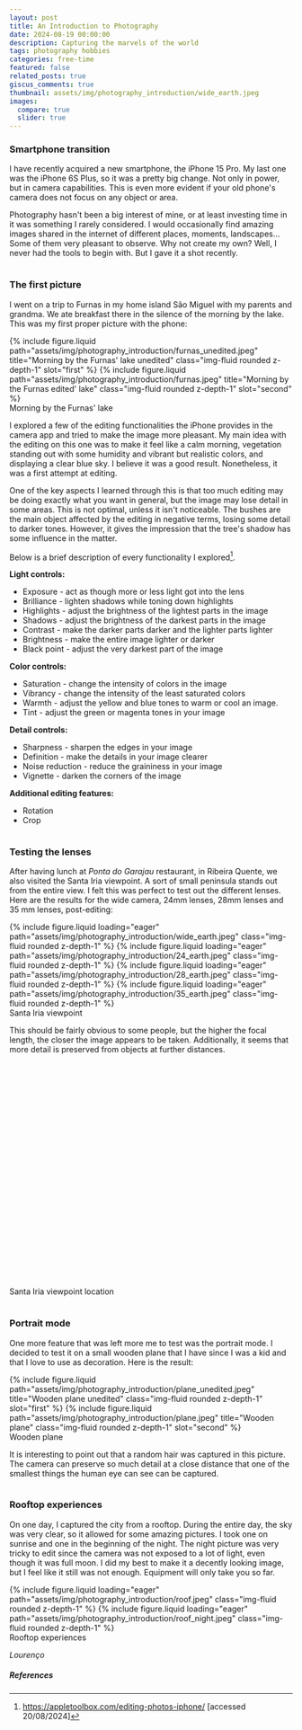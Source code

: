```yaml
---
layout: post
title: An Introduction to Photography
date: 2024-08-19 00:00:00
description: Capturing the marvels of the world
tags: photography hobbies
categories: free-time
featured: false
related_posts: true
giscus_comments: true
thumbnail: assets/img/photography_introduction/wide_earth.jpeg
images:
  compare: true
  slider: true
---
```


### Smartphone transition

<p>I have recently acquired a new smartphone, the iPhone 15 Pro. My last one was the iPhone 6S Plus, so it was a pretty big change. Not only in power, but in camera capabilities. This is even more evident if your old phone's camera does not focus on any object or area.</p>

<p>Photography hasn't been a big interest of mine, or at least investing time in it was something I rarely considered. I would occasionally find amazing images shared in the internet of different places, moments, landscapes... Some of them very pleasant to observe. Why not create my own? Well, I never had the tools to begin with. But I gave it a shot recently.</p>

<p style="margin-bottom:1cm;"></p>


### The first picture

<p>I went on a trip to Furnas in my home island São Miguel with my parents and grandma. We ate breakfast there in the silence of the morning by the lake. This was my first proper picture with the phone:</p>

<img-comparison-slider>
  {% include figure.liquid path="assets/img/photography_introduction/furnas_unedited.jpeg" title="Morning by the Furnas' lake unedited" class="img-fluid rounded z-depth-1" slot="first" %}
  {% include figure.liquid path="assets/img/photography_introduction/furnas.jpeg" title="Morning by the Furnas edited' lake" class="img-fluid rounded z-depth-1" slot="second" %}
</img-comparison-slider>
<div class="caption">
Morning by the Furnas' lake
</div>

<p>I explored a few of the editing functionalities the iPhone provides in the camera app and tried to make the image more pleasant. My main idea with the editing on this one was to make it feel like a calm morning, vegetation standing out with some humidity and vibrant but realistic colors, and displaying a clear blue sky. I believe it was a good result. Nonetheless, it was a first attempt at editing.</p>

One of the key aspects I learned through this is that too much editing may be doing exactly what you want in general, but the image may lose detail in some areas. This is not optimal, unless it isn't noticeable. The bushes are the main object affected by the editing in negative terms, losing some detail to darker tones. However, it gives the impression that the tree's shadow has some influence in the matter.

Below is a brief description of every functionality I explored[^1].

**Light controls:**
<ul>
  <li>Exposure - act as though more or less light got into the lens</li>
  <li>Brilliance - lighten shadows while toning down highlights</li>
  <li>Highlights - adjust the brightness of the lightest parts in the image</li>
  <li>Shadows - adjust the brightness of the darkest parts in the image</li>
  <li>Contrast - make the darker parts darker and the lighter parts lighter</li>
  <li>Brightness - make the entire image lighter or darker</li>
  <li>Black point - adjust the very darkest part of the image</li>
</ul>

**Color controls:**
<ul>
  <li>Saturation - change the intensity of colors in the image</li>
  <li>Vibrancy - change the intensity of the least saturated colors</li>
  <li>Warmth - adjust the yellow and blue tones to warm or cool an image.</li>
  <li>Tint - adjust the green or magenta tones in your image</li>
</ul>

**Detail controls:**
<ul>
  <li>Sharpness - sharpen the edges in your image</li>
  <li>Definition - make the details in your image clearer</li>
  <li>Noise reduction - reduce the graininess in your image</li>
  <li>Vignette - darken the corners of the image</li>
</ul>

**Additional editing features:**
<ul>
  <li>Rotation</li>
  <li>Crop</li>
</ul>

<p style="margin-bottom:1cm;"></p>


### Testing the lenses

After having lunch at _Ponta do Garajau_ restaurant, in Ribeira Quente, we also visited the Santa Iria viewpoint. A sort of small peninsula stands out from the entire view. I felt this was perfect to test out the different lenses. Here are the results for the wide camera, 24mm lenses, 28mm lenses and 35 mm lenses, post-editing:

<swiper-container keyboard="true" navigation="true" pagination="false" rewind="true">
  <swiper-slide>{% include figure.liquid loading="eager" path="assets/img/photography_introduction/wide_earth.jpeg" class="img-fluid rounded z-depth-1" %}</swiper-slide>
  <swiper-slide>{% include figure.liquid loading="eager" path="assets/img/photography_introduction/24_earth.jpeg" class="img-fluid rounded z-depth-1" %}</swiper-slide>
  <swiper-slide>{% include figure.liquid loading="eager" path="assets/img/photography_introduction/28_earth.jpeg" class="img-fluid rounded z-depth-1" %}</swiper-slide>
  <swiper-slide>{% include figure.liquid loading="eager" path="assets/img/photography_introduction/35_earth.jpeg" class="img-fluid rounded z-depth-1" %}</swiper-slide>
</swiper-container>
<div class="caption">
Santa Iria viewpoint
</div>

This should be fairly obvious to some people, but the higher the focal length, the closer the image appears to be taken. Additionally, it seems that more detail is preserved from objects at further distances.

<div id="mapContainer" style="width: 100%; height: 400px;"></div>

<script src="https://js.api.here.com/v3/3.1/mapsjs-core.js"></script>
<script src="https://js.api.here.com/v3/3.1/mapsjs-service.js"></script>
<script src="https://js.api.here.com/v3/3.1/mapsjs-ui.js"></script>
<script src="https://js.api.here.com/v3/3.1/mapsjs-mapevents.js"></script>
<link rel="stylesheet" type="text/css" href="https://js.api.here.com/v3/3.1/mapsjs-ui.css" />

<script>
    // Replace 'YOUR_API_KEY' with your actual HERE API key
    var platform = new H.service.Platform({
        apikey: 'XS0cL8OT4rvzhAkhaEWK6gMK0M97Oxxxc4cpxgB7CpI'
    });

    // Obtain the default map types from the platform object:
    var maptypes = platform.createDefaultLayers();

    // Instantiate (and display) a map object:
    var map = new H.Map(
        document.getElementById('mapContainer'),
        maptypes.raster.satellite.map, // This can be changed to satellite or hybrid
        {
            zoom: 13.05,
            center: { lat: 37.824, lng: -25.462 }
        });

    // Enable the event system on the map instance:
    var mapEvents = new H.mapevents.MapEvents(map);

    // Instantiate the default behavior, providing pan/zoom capabilities:
    var behavior = new H.mapevents.Behavior(mapEvents);

    // Create the default UI:
    var ui = H.ui.UI.createDefault(map, maptypes);
</script>
<div class="caption">
Santa Iria viewpoint location
</div>



<p style="margin-bottom:1cm;"></p>


### Portrait mode

One more feature that was left more me to test was the portrait mode. I decided to test it on a small wooden plane that I have since I was a kid and that I love to use as decoration. Here is the result:

<img-comparison-slider>
  {% include figure.liquid path="assets/img/photography_introduction/plane_unedited.jpeg" title="Wooden plane unedited" class="img-fluid rounded z-depth-1" slot="first" %}
  {% include figure.liquid path="assets/img/photography_introduction/plane.jpeg" title="Wooden plane" class="img-fluid rounded z-depth-1" slot="second" %}
</img-comparison-slider>
<div class="caption">
Wooden plane
</div>

It is interesting to point out that a random hair was captured in this picture. The camera can preserve so much detail at a close distance that one of the smallest things the human eye can see can be captured.

<p style="margin-bottom:1cm;"></p>


### Rooftop experiences

On one day, I captured the city from a rooftop. During the entire day, the sky was very clear, so it allowed for some amazing pictures. I took one on sunrise and one in the beginning of the night. The night picture was very tricky to edit since the camera was not exposed to a lot of light, even though it was full moon. I did my best to make it a decently looking image, but I feel like it still was not enough. Equipment will only take you so far.

<swiper-container keyboard="true" navigation="true" pagination="false" rewind="true">
  <swiper-slide>{% include figure.liquid loading="eager" path="assets/img/photography_introduction/roof.jpeg" class="img-fluid rounded z-depth-1" %}</swiper-slide>
  <swiper-slide>{% include figure.liquid loading="eager" path="assets/img/photography_introduction/roof_night.jpeg" class="img-fluid rounded z-depth-1" %}</swiper-slide>
</swiper-container>
<div class="caption">
Rooftop experiences
</div>


_Lourenço_

##### <b>References</b>

[^1]: <a href="https://appletoolbox.com/editing-photos-iphone/">https://appletoolbox.com/editing-photos-iphone/</a> [accessed 20/08/2024]